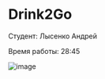 # Drink2Go
Студент: Лысенко Андрей

Время работы: 28:45

![image](https://user-images.githubusercontent.com/91521900/178148447-f56d5b2c-36eb-49b8-aef4-f19119cbd1ed.png)
